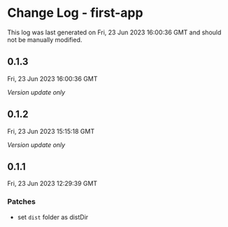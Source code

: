 # Change Log - first-app

This log was last generated on Fri, 23 Jun 2023 16:00:36 GMT and should not be manually modified.

## 0.1.3
Fri, 23 Jun 2023 16:00:36 GMT

_Version update only_

## 0.1.2
Fri, 23 Jun 2023 15:15:18 GMT

_Version update only_

## 0.1.1
Fri, 23 Jun 2023 12:29:39 GMT

### Patches

- set `dist` folder as distDir

